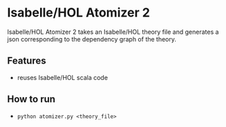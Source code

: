# Isabelle/HOL Atomizer 2 

Isabelle/HOL Atomizer 2 takes an Isabelle/HOL theory file and generates a json corresponding to the dependency graph of the theory.

## Features

- reuses Isabelle/HOL scala code

## How to run

- `python atomizer.py <theory_file>`